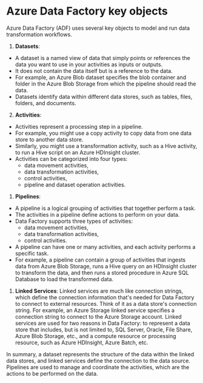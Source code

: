 # Azure Data Factory key objects

Azure Data Factory (ADF) uses several key objects to model and run data transformation workflows.

1. **Datasets**:
* A dataset is a named view of data that simply points or references the data you want to use in your activities as inputs or outputs.
* It does not contain the data itself but is a reference to the data.
* For example, an Azure Blob dataset specifies the blob container and folder in the Azure Blob Storage from which the pipeline should read the data.
* Datasets identify data within different data stores, such as tables, files, folders, and documents.

2. **Activities**:
* Activities represent a processing step in a pipeline.
* For example, you might use a copy activity to copy data from one data store to another data store.
* Similarly, you might use a transformation activity, such as a Hive activity, to run a Hive script on an Azure HDInsight cluster.
* Activities can be categorized into four types:
  * data movement activities,
  * data transformation activities,
  * control activities,
  * pipeline and dataset operation activities.

1. **Pipelines**:
* A pipeline is a logical grouping of activities that together perform a task.
* The activities in a pipeline define actions to perform on your data.
* Data Factory supports three types of activities:
  * data movement activities,
  * data transformation activities,
  * control activities.
* A pipeline can have one or many activities, and each activity performs a specific task.
* For example, a pipeline can contain a group of activities that ingests data from Azure Blob Storage, runs a Hive query on an HDInsight cluster to transform the data, and then runs a stored procedure in Azure SQL Database to load the transformed data.

1. **Linked Services**: Linked services are much like connection strings, which define the connection information that's needed for Data Factory to connect to external resources. Think of it as a data store's connection string. For example, an Azure Storage linked service specifies a connection string to connect to the Azure Storage account. Linked services are used for two reasons in Data Factory: to represent a data store that includes, but is not limited to, SQL Server, Oracle, File Share, Azure Blob Storage, etc., and a compute resource or processing resource, such as Azure HDInsight, Azure Batch, etc.

In summary, a dataset represents the structure of the data within the linked data stores, and linked services define the connection to the data source. Pipelines are used to manage and coordinate the activities, which are the actions to be performed on the data.